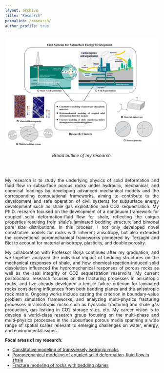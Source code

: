 ```yaml
---
layout: archive
title: "Research"
permalink: /research/
author_profile: true
---
```


<img src="/images/For_profile.jpg"/>  
<h6 align="center">
Broad outline of my research.  
</h6>
<br>  

<p align="justify">
My research is to study the underlying physics of solid deformation and fluid flow in subsurface porous rocks under hydraulic, mechanical, and chemical loadings by developing advanced mechanical models and the corresponding computational frameworks, aiming to contribute to the development and safe operation of civil systems for subsurface energy development such as shale gas exploitation and CO2 sequestration. My Ph.D. research focused on the development of a continuum framework for coupled solid deformation-fluid flow for shale, reflecting the unique properties resulting from shale’s laminated bedding structure and bimodal pore size distributions. In this process, I not only developed novel constitutive models for rocks with inherent anisotropy, but also extended the conventional poromechanical frameworks pioneered by Terzaghi and Biot to account for material anisotropy, plasticity, and double porosity. 
</p>
<p align="justify">
My collaboration with Professor Borja continues after my graduation, and we together analyzed the individual impact of bedding structures on the mechanical responses of shale, and how chemical-reaction-induced solid dissolution influenced the hydromechanical responses of porous rocks as well as the seal integrity of CO2 sequestration reservoirs. My current postdoctoral research focuses on the fracturing processes in anisotropic rocks, and I’ve already developed a tensile failure criterion for laminated rocks considering influences from both bedding planes and the anisotropic rock matrix. Ongoing works include casting the criterion in boundary-value problem simulation frameworks, and analyzing multi-physics fracturing processes in anisotropic rocks such as hydraulic fracturing and shale gas production, gas leaking in CO2 storage sites, etc. My career vision is to develop a world-class research group focusing on the multi-phase and multi-physics processes in the subsurface porous media spanning a wide range of spatial scales relevant to emerging challenges on water, energy, and environmental issues. 
</p>

<b>Focal areas of my research:</b>
* [Constitutive modeling of transversely isotropic rocks](constitutive-modeling)
* [Poromechanical modeling of coupled solid deformation-fluid flow in shale](poromechanics)
* [Fracture modeling of rocks with bedding planes](fracture-modeling)
